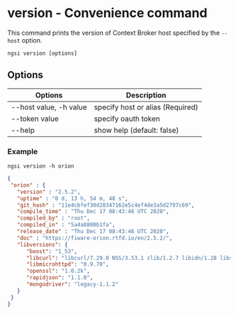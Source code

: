 # version - Convenience command

This command prints the version of Context Broker host specified by the `--host` option.

```console
ngsi version [options]
```

## Options

| Options                         | Description                      |
| ------------------------------- | -------------------------------- |
| --host value, -h value          | specify host or alias (Required) |
| --token value                   | specify oauth token              |
| --help                          | show help (default: false)       |

### Example

```console
ngsi version -h orion
```

```json
{
 "orion" : {
   "version" : "2.5.2",
   "uptime" : "0 d, 13 h, 54 m, 48 s",
   "git_hash" : "11e4cbfef30d28347162e5c4ef4de3a5d2797c69",
   "compile_time" : "Thu Dec 17 08:43:46 UTC 2020",
   "compiled_by" : "root",
   "compiled_in" : "5a4a8800b1fa",
   "release_date" : "Thu Dec 17 08:43:46 UTC 2020",
   "doc" : "https://fiware-orion.rtfd.io/en/2.5.2/",
   "libversions": {
      "boost": "1_53",
      "libcurl": "libcurl/7.29.0 NSS/3.53.1 zlib/1.2.7 libidn/1.28 libssh2/1.8.0",
      "libmicrohttpd": "0.9.70",
      "openssl": "1.0.2k",
      "rapidjson": "1.1.0",
      "mongodriver": "legacy-1.1.2"
   }
 }
}
```
